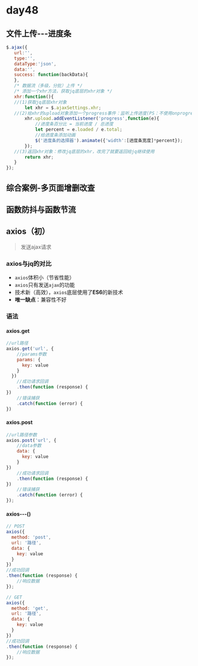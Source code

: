 # day48

## 文件上传---进度条

 ```js
$.ajax({
    url:'',
    type:'',
    dataType:'json',
    data:'',
    success: function(backData){
    },
    /* 数据流（多级，分批）上传 */
    /* 添加一个xhr方法，获取jq底层的xhr对象 */
    xhr:function(){
	//(1)获取jq底层xhr对象
        let xhr = $.ajaxSettings.xhr;
    //(2)给xhr的upload对象添加一个progress事件：监听上传进度(PS：不使用onprogress注册事件，是因为on注册事件会覆盖已有事件)
        xhr.upload.addEventListener('progress',function(e){
            //进度条百分比 = 当前进度 / 总进度
            let percent = e.loaded / e.total;
            //给进度条添加动画
            $('进度条的选择器').animate({'width':[进度条宽度]*percent});
        });
    //(3)返回xhr对象：修改jq底层的xhr，改完了就要返回给jq继续使用
        return xhr;
    }
});
 ```

## 综合案例-多页面增删改查

## 函数防抖与函数节流

## axios（初）

> 发送ajax请求

### axios与jq的对比

- `axios`体积小（节省性能）
- `axios`只有发送`ajax`的功能
- 技术新（高效），`axios`底层使用了**ES6**的新技术
- **唯一缺点**：兼容性不好

### 语法

####  axios.get

```js
//url路径
axios.get('url', {
    //params参数
    params: {
      key: value
    }
  })
	//成功请求回调
    .then(function (response) {
})
	//错误捕获
    .catch(function (error) {
}) 
```

####  axios.post

```js
//url路径参数
axios.post('url', {
    //data参数
    data: {
      key: value
    }
})
	//成功请求回调
    .then(function (response) {
})
	//错误捕获
    .catch(function (error) {
});
```

####  axios---()

```js
// POST
axios({
  method: 'post',
  url: '路径',
  data: {
    key: value
  }
}) 
//成功回调
.then(function (response) {
    //响应数据
});

// GET
axios({
  method: 'get',
  url: '路径',
  data: {
    key: value
  }
}) 
//成功回调
.then(function (response) {
    //响应数据
});
```




